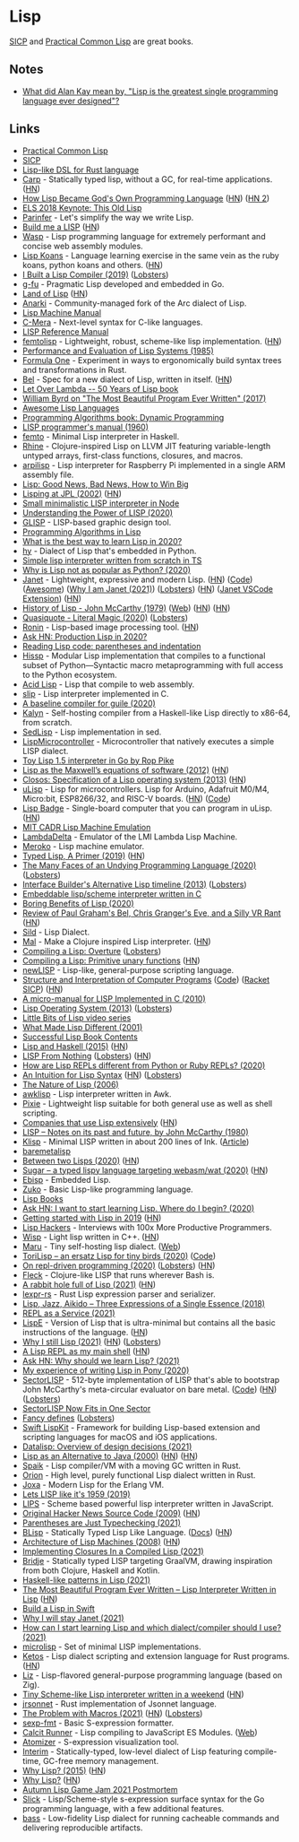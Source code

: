 # Lisp

[SICP](http://sarabander.github.io/sicp/html/index.xhtml) and [Practical Common Lisp](http://www.gigamonkeys.com/book/) are great books.

## Notes

- [What did Alan Kay mean by, "Lisp is the greatest single programming language ever designed"?](https://www.quora.com/What-did-Alan-Kay-mean-by-Lisp-is-the-greatest-single-programming-language-ever-designed/answer/Alan-Kay-11)

## Links

- [Practical Common Lisp](http://www.gigamonkeys.com/book/)
- [SICP](http://sarabander.github.io/sicp/html/index.xhtml)
- [Lisp-like DSL for Rust language](https://github.com/JunSuzukiJapan/macro-lisp)
- [Carp](https://github.com/carp-lang/Carp) - Statically typed lisp, without a GC, for real-time applications. ([HN](https://news.ycombinator.com/item?id=28875051))
- [How Lisp Became God's Own Programming Language](https://twobithistory.org/2018/10/14/lisp.html) ([HN](https://news.ycombinator.com/item?id=18225870)) ([HN 2](https://news.ycombinator.com/item?id=23163596))
- [ELS 2018 Keynote: This Old Lisp](https://www.youtube.com/watch?v=MgVuqPgKJQc)
- [Parinfer](https://github.com/shaunlebron/parinfer) - Let's simplify the way we write Lisp.
- [Build me a LISP](https://kirit.com/Build%20me%20a%20LISP) ([HN](https://news.ycombinator.com/item?id=19121828))
- [Wasp](https://github.com/wasplang/wasp) - Lisp programming language for extremely performant and concise web assembly modules.
- [Lisp Koans](https://github.com/google/lisp-koans) - Language learning exercise in the same vein as the ruby koans, python koans and others. ([HN](https://news.ycombinator.com/item?id=19313850))
- [I Built a Lisp Compiler (2019)](https://mpov.timmorgan.org/i-built-a-lisp-compiler/) ([Lobsters](https://lobste.rs/s/rp0xy0/i_built_lisp_compiler))
- [g-fu](https://github.com/codr7/g-fu) - Pragmatic Lisp developed and embedded in Go.
- [Land of Lisp](http://landoflisp.com/) ([HN](https://news.ycombinator.com/item?id=19677292))
- [Anarki](https://github.com/arclanguage/anarki) - Community-managed fork of the Arc dialect of Lisp.
- [Lisp Machine Manual](https://hanshuebner.github.io/lmman/frontpage.html)
- [C-Mera](https://github.com/kiselgra/c-mera) - Next-level syntax for C-like languages.
- [LISP Reference Manual](http://www.softwarepreservation.net/projects/LISP/starlisp/starlisp-reference-manual-version-5-0.pdf)
- [femtolisp](https://github.com/JeffBezanson/femtolisp) - Lightweight, robust, scheme-like lisp implementation. ([HN](https://news.ycombinator.com/item?id=22094722))
- [Performance and Evaluation of Lisp Systems (1985)](http://rpgpoet.com/Files/Timrep.pdf)
- [Formula One](https://github.com/iwillspeak/formula-one) - Experiment in ways to ergonomically build syntax trees and transformations in Rust.
- [Bel](http://paulgraham.com/bel.html) - Spec for a new dialect of Lisp, written in itself. ([HN](https://news.ycombinator.com/item?id=21231208))
- [Let Over Lambda -- 50 Years of Lisp book](https://letoverlambda.com/)
- [William Byrd on "The Most Beautiful Program Ever Written" (2017)](https://www.youtube.com/watch?v=OyfBQmvr2Hc)
- [Awesome Lisp Languages](https://github.com/dundalek/awesome-lisp-languages)
- [Programming Algorithms book: Dynamic Programming](http://lisp-univ-etc.blogspot.com/2019/12/programming-algorithms-dp.html)
- [LISP programmer's manual (1960)](http://history.siam.org/sup/Fox_1960_LISP.pdf)
- [femto](https://github.com/peeley/femto) - Minimal Lisp interpreter in Haskell.
- [Rhine](https://github.com/artagnon/rhine-ml) - Clojure-inspired Lisp on LLVM JIT featuring variable-length untyped arrays, first-class functions, closures, and macros.
- [arpilisp](https://github.com/marcpaq/arpilisp) - Lisp interpreter for Raspberry Pi implemented in a single ARM assembly file.
- [Lisp: Good News, Bad News, How to Win Big](http://www.dreamsongs.com/WIB.html)
- [Lisping at JPL (2002)](http://flownet.com/gat/jpl-lisp.html) ([HN](https://news.ycombinator.com/item?id=22087419))
- [Small minimalistic LISP interpreter in Node](https://github.com/mafintosh/minilisp)
- [Understanding the Power of LISP (2020)](https://joshbradley.me/understanding-the-power-of-lisp/)
- [GLISP](https://github.com/baku89/glisp) - LISP-based graphic design tool.
- [Programming Algorithms in Lisp](https://leanpub.com/progalgs)
- [What is the best way to learn Lisp in 2020?](https://news.ycombinator.com/item?id=22913750)
- [hy](https://github.com/hylang/hy) - Dialect of Lisp that's embedded in Python.
- [Simple lisp interpreter written from scratch in TS](https://github.com/christianscott/lisp)
- [Why is Lisp not as popular as Python? (2020)](https://lobste.rs/s/f0rlcw/why_is_lisp_not_as_popular_as_python)
- [Janet](https://janet-lang.org/) - Lightweight, expressive and modern Lisp. ([HN](https://news.ycombinator.com/item?id=23164614)) ([Code](https://github.com/janet-lang/janet)) ([Awesome](https://github.com/ahungry/awesome-janet)) ([Why I am Janet (2021)](https://pan.earth/posts/why-i-am-janet.html)) ([Lobsters](https://lobste.rs/s/pwkit0/why_i_am_janet)) ([HN](https://news.ycombinator.com/item?id=28255116)) ([Janet VSCode Extension](https://github.com/janet-lang/vscode-janet)) ([HN](https://news.ycombinator.com/item?id=28850861))
- [History of Lisp - John McCarthy (1979)](http://jmc.stanford.edu/articles/lisp/lisp.pdf) ([Web](http://jmc.stanford.edu/articles/lisp.html)) ([HN](https://news.ycombinator.com/item?id=23201888)) ([HN](https://news.ycombinator.com/item?id=28990878))
- [Quasiquote - Literal Magic (2020)](https://weinholt.se/articles/quasiquote-literal-magic/) ([Lobsters](https://lobste.rs/s/dqhszz/quasiquote_literal_magic))
- [Ronin](https://100r.co/site/ronin.html) - Lisp-based image processing tool. ([HN](https://news.ycombinator.com/item?id=23211273))
- [Ask HN: Production Lisp in 2020?](https://news.ycombinator.com/item?id=23231701)
- [Reading Lisp code: parentheses and indentation](https://nl.movim.eu/?blog/phoe%40movim.eu/cd3577f6-fb1d-45f5-b881-7b9a68ee822e)
- [Hissp](https://github.com/gilch/hissp) - Modular Lisp implementation that compiles to a functional subset of Python—Syntactic macro metaprogramming with full access to the Python ecosystem.
- [Acid Lisp](https://github.com/dymynyc/acidlisp) - Lisp that compile to web assembly.
- [slip](https://github.com/sp4ghet/slip) - Lisp interpreter implemented in C.
- [A baseline compiler for guile (2020)](http://wingolog.org/archives/2020/06/03/a-baseline-compiler-for-guile)
- [Kalyn](https://github.com/raxod502/kalyn) - Self-hosting compiler from a Haskell-like Lisp directly to x86-64, from scratch.
- [SedLisp](https://github.com/shinh/sedlisp) - Lisp implementation in sed.
- [LispMicrocontroller](https://github.com/jbush001/LispMicrocontroller) - Microcontroller that natively executes a simple LISP dialect.
- [Toy Lisp 1.5 interpreter in Go by Rop Pike](https://github.com/robpike/lisp)
- [Lisp as the Maxwell’s equations of software (2012)](http://www.michaelnielsen.org/ddi/lisp-as-the-maxwells-equations-of-software/) ([HN](https://news.ycombinator.com/item?id=9038505))
- [Closos: Specification of a Lisp operating system (2013)](http://metamodular.com/closos.pdf) ([HN](https://news.ycombinator.com/item?id=23730107))
- [uLisp](http://www.ulisp.com/) - Lisp for microcontrollers. Lisp for Arduino, Adafruit M0/M4, Micro:bit, ESP8266/32, and RISC-V boards. ([HN](https://news.ycombinator.com/item?id=27036317)) ([Code](https://github.com/technoblogy/ulisp))
- [Lisp Badge](http://www.ulisp.com/show?2L0C) - Single-board computer that you can program in uLisp. ([HN](https://news.ycombinator.com/item?id=23729970))
- [MIT CADR Lisp Machine Emulation](http://www.unlambda.com/lisp/cadr.page)
- [LambdaDelta](https://github.com/dseagrav/ld) - Emulator of the LMI Lambda Lisp Machine.
- [Meroko](http://www.unlambda.com/lisp/meroko.page) - Lisp machine emulator.
- [Typed Lisp, A Primer (2019)](https://alhassy.github.io/TypedLisp.html) ([HN](https://news.ycombinator.com/item?id=23878612))
- [The Many Faces of an Undying Programming Language (2020)](http://jakob.space/blog/thoughts-on-lisps.html) ([Lobsters](https://lobste.rs/s/chamtu/many_faces_undying_programming_language))
- [Interface Builder's Alternative Lisp timeline (2013)](https://paulhammant.com/2013/03/28/interface-builders-alternative-lisp-timeline/) ([Lobsters](https://lobste.rs/s/qcyzt0/interface_builder_s_alternative_lisp))
- [Embeddable lisp/scheme interpreter written in C](https://github.com/justinmeiners/lisp-interpreter)
- [Boring Benefits of Lisp (2020)](https://justinmeiners.github.io/boring-benefits-of-lisp/)
- [Review of Paul Graham's Bel, Chris Granger's Eve, and a Silly VR Rant](https://gist.github.com/wtaysom/7e5fda6d65807073c3fa6b92b1e25a32) ([HN](https://news.ycombinator.com/item?id=24162703))
- [Sild](https://github.com/jfo/sild) - Lisp Dialect.
- [Mal](https://github.com/kanaka/mal) - Make a Clojure inspired Lisp interpreter. ([HN](https://news.ycombinator.com/item?id=26924344))
- [Compiling a Lisp: Overture](https://bernsteinbear.com/blog/compiling-a-lisp-0/) ([Lobsters](https://lobste.rs/s/hwekzx/compiling_lisp_overture))
- [Compiling a Lisp: Primitive unary functions](https://bernsteinbear.com/blog/compiling-a-lisp-4/) ([HN](https://news.ycombinator.com/item?id=24386826))
- [newLISP](http://www.newlisp.org/) - Lisp-like, general-purpose scripting language.
- [Structure and Interpretation of Computer Programs](https://sarabander.github.io/sicp/html/index.xhtml) ([Code](https://github.com/sarabander/sicp)) ([Racket SICP](https://docs.racket-lang.org/sicp-manual/index.html#%28part._.Installation%29)) ([HN](https://news.ycombinator.com/item?id=24428907))
- [A micro-manual for LISP Implemented in C (2010)](https://nakkaya.com/2010/08/24/a-micro-manual-for-lisp-implemented-in-c/)
- [Lisp Operating System (2013)](http://metamodular.com/Common-Lisp/lispos.html) ([Lobsters](https://lobste.rs/s/8seq7v/lisp_operating_system_2013))
- [Little Bits of Lisp video series](https://www.youtube.com/playlist?list=PL2VAYZE_4wRJi_vgpjsH75kMhN4KsuzR_)
- [What Made Lisp Different (2001)](http://www.paulgraham.com/diff.html)
- [Successful Lisp Book Contents](https://dept-info.labri.fr/~strandh/Teaching/MTP/Common/David-Lamkins/contents.html)
- [Lisp and Haskell (2015)](https://markkarpov.com/post/lisp-and-haskell.html) ([HN](https://news.ycombinator.com/item?id=24712207))
- [LISP From Nothing](http://t3x.org/lfn/index.html) ([Lobsters](https://lobste.rs/s/xojcvn/lisp_from_nothing)) ([HN](https://news.ycombinator.com/item?id=24809293))
- [How are Lisp REPLs different from Python or Ruby REPLs? (2020)](https://lisp-journey.gitlab.io/blog/how-are-lisp-repls-different-from-python-or-ruby-repls/)
- [An Intuition for Lisp Syntax](https://stopa.io/post/265) ([HN](https://news.ycombinator.com/item?id=24892297)) ([Lobsters](https://lobste.rs/s/pg30t6/intuition_for_lisp_syntax))
- [The Nature of Lisp (2006)](http://www.defmacro.org/ramblings/lisp.html)
- [awklisp](https://github.com/darius/awklisp) - Lisp interpreter written in Awk.
- [Pixie](https://github.com/pixie-lang/pixie) - Lightweight lisp suitable for both general use as well as shell scripting.
- [Companies that use Lisp extensively](https://github.com/azzamsa/awesome-lisp-companies) ([HN](https://news.ycombinator.com/item?id=28830677))
- [LISP – Notes on its past and future, by John McCarthy (1980)](http://jmc.stanford.edu/articles/lisp20th/lisp20th.pdf)
- [Klisp](https://github.com/thesephist/klisp) - Minimal LISP written in about 200 lines of Ink. ([Article](https://dotink.co/posts/klisp/))
- [baremetalisp](https://github.com/ytakano/baremetalisp)
- [Between two Lisps (2020)](https://ane.github.io/2020/10/05/between-two-lisps.html) ([HN](https://news.ycombinator.com/item?id=25313311))
- [Sugar – a typed lispy language targeting webasm/wat (2020)](https://ph1lter.bitbucket.io/blog/2020-12-06-sugar-compiler.html) ([HN](https://news.ycombinator.com/item?id=25322596))
- [Ebisp](https://github.com/tsoding/ebisp) - Embedded Lisp.
- [Zuko](https://github.com/ravern/zuko) - Basic Lisp-like programming language.
- [Lisp Books](https://www.pinterest.co.uk/vseloved/lisp-books/)
- [Ask HN: I want to start learning Lisp. Where do I begin? (2020)](https://news.ycombinator.com/item?id=25441664)
- [Getting started with Lisp in 2019](https://smalldata.tech/blog/2019/08/16/getting-started-with-lisp-in-2019) ([HN](https://news.ycombinator.com/item?id=25493495))
- [Lisp Hackers](https://leanpub.com/lisphackers/read) - Interviews with 100x More Productive Programmers.
- [Wisp](https://github.com/adam-mcdaniel/wisp) - Light lisp written in C++. ([HN](https://news.ycombinator.com/item?id=25559291))
- [Maru](https://github.com/attila-lendvai/maru) - Tiny self-hosting lisp dialect. ([Web](https://www.piumarta.com/software/maru/))
- [ToriLisp – an ersatz Lisp for tiny birds (2020)](http://blog.fogus.me/2020/12/22/torilisp-an-ersatz-lisp-for-tiny-birds/) ([Code](https://github.com/fogus/tori-lisp))
- [On repl-driven programming (2020)](http://mikelevins.github.io/posts/2020-12-18-repl-driven/) ([Lobsters](https://lobste.rs/s/0dvrpg/on_repl_driven_programming)) ([HN](https://news.ycombinator.com/item?id=25620256))
- [Fleck](https://github.com/chr15m/flk) - Clojure-like LISP that runs wherever Bash is.
- [A rabbit hole full of Lisp (2021)](https://www.murilopereira.com/a-rabbit-hole-full-of-lisp/) ([HN](https://news.ycombinator.com/item?id=25760381))
- [lexpr-rs](https://github.com/rotty/lexpr-rs) - Rust Lisp expression parser and serializer.
- [Lisp, Jazz, Aikido – Three Expressions of a Single Essence (2018)](https://arxiv.org/ftp/arxiv/papers/1804/1804.00485.pdf)
- [REPL as a Service (2021)](https://speechcode.com/blog/repl-as-service)
- [LispE](https://github.com/naver/lispe) - Version of Lisp that is ultra-minimal but contains all the basic instructions of the language. ([HN](https://news.ycombinator.com/item?id=25940439))
- [Why I still Lisp (2021)](https://betterprogramming.pub/why-i-still-lisp-and-you-should-too-18a2ae36bd8) ([HN](https://news.ycombinator.com/item?id=25978190)) ([Lobsters](https://lobste.rs/s/ociwy7/why_i_still_lisp_you_should_too))
- [A Lisp REPL as my main shell](https://ambrevar.xyz/lisp-repl-shell/index.html) ([HN](https://news.ycombinator.com/item?id=26059023))
- [Ask HN: Why should we learn Lisp? (2021)](https://news.ycombinator.com/item?id=26162522)
- [My experience of writing Lisp in Pony (2020)](https://stereobooster.com/posts/my-experience-of-writing-lisp-in-pony/)
- [SectorLISP](https://justine.lol/sectorlisp/) - 512-byte implementation of LISP that's able to bootstrap John McCarthy's meta-circular evaluator on bare metal. ([Code](https://github.com/jart/sectorlisp)) ([HN](https://news.ycombinator.com/item?id=29047584)) ([Lobsters](https://lobste.rs/s/cpqdjs/sectorlisp_now_fits_one_sector))
- [SectorLISP Now Fits in One Sector](https://justine.lol/sectorlisp/)
- [Fancy defines](https://idiomdrottning.org/fancy-defines) ([Lobsters](https://lobste.rs/s/mgfnix/fancy_defines))
- [Swift LispKit](https://github.com/objecthub/swift-lispkit) - Framework for building Lisp-based extension and scripting languages for macOS and iOS applications.
- [Datalisp: Overview of design decisions (2021)](https://cloudflare-ipfs.com/ipfs/Qmeg9cAPVC18bdGuQtGJKtP7VcRQErnCApbcbgn1FaSq9T/datalisp.pdf)
- [Lisp as an Alternative to Java (2000)](https://norvig.com/java-lisp.html) ([HN](https://news.ycombinator.com/item?id=26720403)) ([HN](https://news.ycombinator.com/item?id=28036679))
- [Spaik](https://github.com/snyball/spaik) - Lisp compiler/VM with a moving GC written in Rust.
- [Orion](https://github.com/Wafelack/orion) - High level, purely functional Lisp dialect written in Rust.
- [Joxa](https://github.com/joxa/joxa) - Modern Lisp for the Erlang VM.
- [Lets LISP like it's 1959 (2019)](https://www.youtube.com/watch?v=hGY3uBHVVr4)
- [LIPS](https://github.com/jcubic/lips) - Scheme based powerful lisp interpreter written in JavaScript.
- [Original Hacker News Source Code (2009)](https://github.com/wting/hackernews) ([HN](https://news.ycombinator.com/item?id=27452276))
- [Parentheses are Just Typechecking (2021)](https://adam.nels.onl/blog/parentheses-are-just-typechecking/)
- [BLisp](https://github.com/ytakano/blisp) - Statically Typed Lisp Like Language. ([Docs](https://ytakano.github.io/blisp/)) ([HN](https://news.ycombinator.com/item?id=27640984))
- [Architecture of Lisp Machines (2008)](http://www.cs.utah.edu/~mflatt/past-courses/cs6510/public_html/lispm.pdf) ([HN](https://news.ycombinator.com/item?id=27715043))
- [Implementing Closures In a Compiled Lisp (2021)](https://zmedley.com/closures.html)
- [Bridje](https://github.com/bridje/bridje) - Statically typed LISP targeting GraalVM, drawing inspiration from both Clojure, Haskell and Kotlin.
- [Haskell-like patterns in Lisp (2021)](http://www.lispology.com/show?3FY9)
- [The Most Beautiful Program Ever Written – Lisp Interpreter Written in Lisp](https://www.lvguowei.me/post/the-most-beautiful-program-ever-written/) ([HN](https://news.ycombinator.com/item?id=28114356))
- [Build a Lisp in Swift](https://github.com/codr7/swifties-repl)
- [Why I will stay Janet (2021)](https://pan.earth/posts/why-i-will-stay-janet.html)
- [How can I start learning Lisp and which dialect/compiler should I use? (2021)](https://www.reddit.com/r/lisp/comments/pflp6q/how_can_i_start_learning_lisp_and_which/)
- [microlisp](https://github.com/lazear/microlisp) - Set of minimal LISP implementations.
- [Ketos](https://github.com/murarth/ketos) - Lisp dialect scripting and extension language for Rust programs. ([HN](https://news.ycombinator.com/item?id=28616475))
- [Liz](https://github.com/dundalek/liz) - Lisp-flavored general-purpose programming language (based on Zig).
- [Tiny Scheme-like Lisp interpreter written in a weekend](https://github.com/fragglet/yoctolisp/blob/master/yoctolisp.md) ([HN](https://news.ycombinator.com/item?id=28815724))
- [jrsonnet](https://github.com/CertainLach/jrsonnet) - Rust implementation of Jsonnet language.
- [The Problem with Macros (2021)](https://ianthehenry.com/posts/janet-game/the-problem-with-macros/) ([HN](https://news.ycombinator.com/item?id=28845971)) ([Lobsters](https://lobste.rs/s/d0hogq/problem_with_macros))
- [sexp-fmt](https://github.com/returntocorp/sexp-fmt) - Basic S-expression formatter.
- [Calcit Runner](https://github.com/calcit-lang/calcit_runner.rs) - Lisp compiling to JavaScript ES Modules. ([Web](http://calcit-lang.org/))
- [Atomizer](https://github.com/contrast-zone/atomizer) - S-expression visualization tool.
- [Interim](https://github.com/eudoxia0/interim) - Statically-typed, low-level dialect of Lisp featuring compile-time, GC-free memory management.
- [Why Lisp? (2015)](http://blog.rongarret.info/2015/05/why-lisp.html) ([HN](https://news.ycombinator.com/item?id=29006172))
- [Why Lisp?](https://atlas.engineer/technical-article/why-lisp.org) ([HN](https://news.ycombinator.com/item?id=29202021))
- [Autumn Lisp Game Jam 2021 Postmortem](https://wiki.alopex.li/ALGJ2021Postmortem)
- [Slick](https://github.com/pcostanza/slick) - Lisp/Scheme-style s-expression surface syntax for the Go programming language, with a few additional features.
- [bass](https://github.com/vito/bass) - Low-fidelity Lisp dialect for running cacheable commands and delivering reproducible artifacts.
